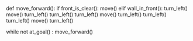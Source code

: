def move_forward():
    if front_is_clear():
        move()
    elif wall_in_front():
        turn_left()
        move()
        turn_left()
        turn_left()
        turn_left()
        move()
        turn_left()
        turn_left()
        turn_left()
        move()
        turn_left()


while not at_goal() :
    move_forward()
    
